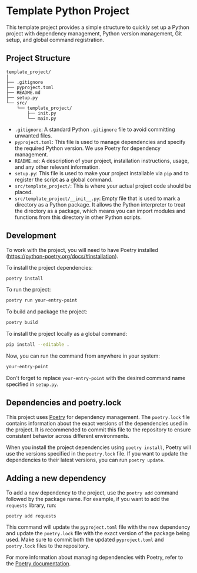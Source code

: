 # Template Python Project

This template project provides a simple structure to quickly set up a Python project with dependency management, Python version management, Git setup, and global command registration.

## Project Structure

```
template_project/
│
├── .gitignore
├── pyproject.toml
├── README.md
├── setup.py
└── src/
    └── template_project/
        ├── init.py
        └── main.py
```

- `.gitignore`: A standard Python `.gitignore` file to avoid committing unwanted files.
- `pyproject.toml`: This file is used to manage dependencies and specify the required Python version. We use Poetry for dependency management.
- `README.md`: A description of your project, installation instructions, usage, and any other relevant information.
- `setup.py`: This file is used to make your project installable via `pip` and to register the script as a global command.
- `src/template_project/`: This is where your actual project code should be placed.
- `src/template_project/__init__.py`: Empty file that is used to mark a directory as a Python package. It allows the Python interpreter to treat the directory as a package, which means you can import modules and functions from this directory in other Python scripts.

## Development

To work with the project, you will need to have Poetry installed (https://python-poetry.org/docs/#installation).

To install the project dependencies:

```bash
poetry install
```

To run the project:

```bash
poetry run your-entry-point
```

To build and package the project:

```bash
poetry build
```

To install the project locally as a global command:

```bash
pip install --editable .
```

Now, you can run the command from anywhere in your system:

```bash
your-entry-point
```

Don't forget to replace `your-entry-point` with the desired command name specified in `setup.py`.

## Dependencies and poetry.lock

This project uses [Poetry](https://python-poetry.org/) for dependency management. The `poetry.lock` file contains information about the exact versions of the dependencies used in the project. It is recommended to commit this file to the repository to ensure consistent behavior across different environments.

When you install the project dependencies using `poetry install`, Poetry will use the versions specified in the `poetry.lock` file. If you want to update the dependencies to their latest versions, you can run `poetry update`.

## Adding a new dependency

To add a new dependency to the project, use the `poetry add` command followed by the package name. For example, if you want to add the `requests` library, run:

```bash
poetry add requests
```

This command will update the `pyproject.toml` file with the new dependency and update the `poetry.lock` file with the exact version of the package being used. Make sure to commit both the updated `pyproject.toml` and `poetry.lock` files to the repository.

For more information about managing dependencies with Poetry, refer to the [Poetry documentation](https://python-poetry.org/docs/dependency-management/).
